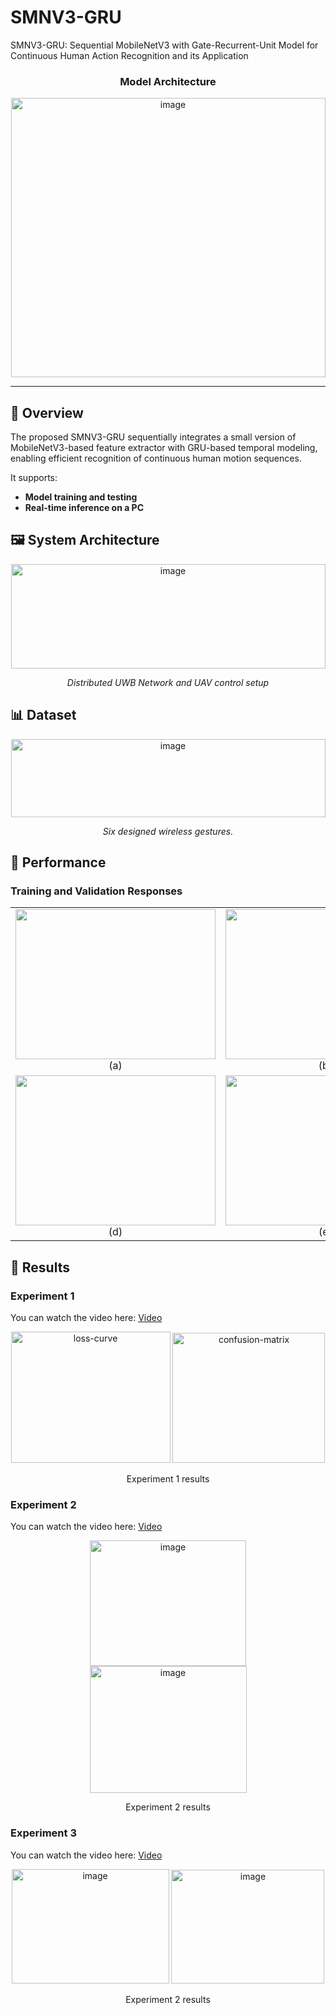 # SMNV3-GRU
SMNV3-GRU: Sequential MobileNetV3 with Gate-Recurrent-Unit Model for Continuous Human Action Recognition and its Application

<h3 align="center">Model Architecture</h3>

<p align="center">
<img width="503" height="447" alt="image" src="https://github.com/user-attachments/assets/1cd7e7ec-6193-46ab-ad8e-be4168e2b198" />

</p>

---

## 📘 Overview
The proposed SMNV3-GRU sequentially integrates a small version of MobileNetV3-based feature extractor with GRU-based temporal modeling, enabling efficient recognition of continuous human motion sequences.

It supports:

- **Model training and testing**  
- **Real-time inference on a PC**

## 🖼️ System Architecture

<p align="center">
  <img width="503" height="167" alt="image" src="https://github.com/user-attachments/assets/ab33b6ec-d89a-40b6-af7c-8e8a808a3ac1" />

</p>

<p align="center"><i> Distributed UWB Network and UAV control setup</i></p>

## 📊 Dataset
<p align="center">
<img width="503" height="125" alt="image" src="https://github.com/user-attachments/assets/7695f448-0fd9-44db-8380-5511f6715c39" />
</p>
<p align="center"><i> Six designed wireless gestures.</i></p>



## 🚀 Performance

### Training and Validation Responses
<table align="center">
  <tr>
    <td align="center">
      <img width="320" height="240" src="https://github.com/user-attachments/assets/0ab5d939-3f4c-4f33-b375-f187205c062d" /><br>(a)
    </td>
    <td align="center">
      <img width="320" height="240" src="https://github.com/user-attachments/assets/742af9a7-8caf-493c-953e-7603ae041daa" /><br>(b)
    </td>
    <td align="center">
      <img width="320" height="240" src="https://github.com/user-attachments/assets/54bcd825-2836-4473-98c2-113ba5a7c0c9" /><br>(c)
    </td>
  </tr>
  <tr>
    <td align="center">
      <img width="320" height="240" src="https://github.com/user-attachments/assets/817c1f44-784f-414d-9e76-593ef65cede9" /><br>(d)
    </td>
    <td align="center">
      <img width="320" height="240" src="https://github.com/user-attachments/assets/afc6dafa-1a46-4de9-b393-90b30a092323" /><br>(e)
    </td>
    <td align="center">
      <img width="320" height="240" src="https://github.com/user-attachments/assets/2cdd8f76-ae35-4a11-8fc7-09e16d291eb4" /><br>(f)
    </td>
  </tr>
</table>


## 🧪 Results

### Experiment 1  
You can watch the video here: [Video](https://youtu.be/JeYRMwli88Q?si=l2oAThJ-h6hs4ItM)
<p align="center">
  <img width="255" height="210" alt="loss-curve" src="https://github.com/user-attachments/assets/ea88ade5-4119-4a5e-bd08-c23e29214533" />
  <img width="244" height="208" alt="confusion-matrix" src="https://github.com/user-attachments/assets/0576a573-6782-481b-ab7c-dfda05055111" />
</p>

<p align="center">Experiment 1 results </i></p>

### Experiment 2  
You can watch the video here: [Video](https://youtu.be/VHAf1cZUyL8?si=jcO0CYTae0_jyE38)
<p align="center">
<img width="250" height="201" alt="image" src="https://github.com/user-attachments/assets/34164b6a-e5e3-4f98-b640-497f1dc0c812" />
<img width="251" height="203" alt="image" src="https://github.com/user-attachments/assets/3f9c794a-af2b-43f5-93d9-ce579f955ead" />
</p>

<p align="center">Experiment 2 results </i></p>

### Experiment 3  
You can watch the video here: [Video](https://youtu.be/S7VNDHIUlhk?si=bSFozpxuWWEenp5P)
<p align="center">
<img width="252" height="183" alt="image" src="https://github.com/user-attachments/assets/d6b5da3e-776e-4e04-adde-1208c0f481ba" />
<img width="245" height="182" alt="image" src="https://github.com/user-attachments/assets/ed501984-8289-420d-b230-464b1b080b32" />

<p align="center">Experiment 2 results </i></p>

